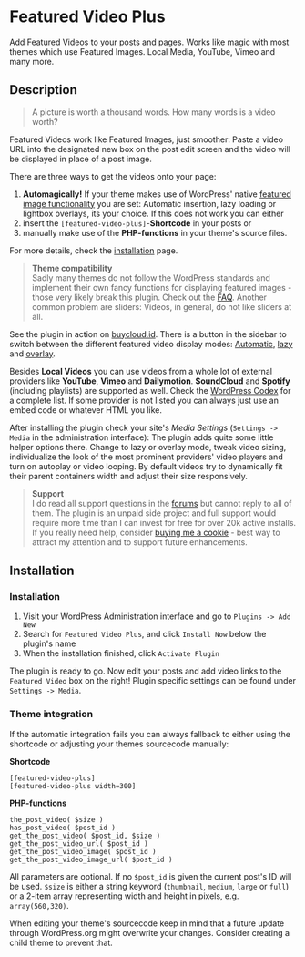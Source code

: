 # Featured Video Plus #

Add Featured Videos to your posts and pages. Works like magic with most themes which use Featured Images. Local Media, YouTube, Vimeo and many more.



## Description ##
> A picture is worth a thousand words. How many words is a video worth?

Featured Videos work like Featured Images, just smoother: Paste a video URL into the designated new box on the post edit screen and the video will be displayed in place of a post image.

There are three ways to get the videos onto your page:

1. **Automagically!** If your theme makes use of WordPress' native [featured image functionality](http://codex.wordpress.org/Post_Thumbnails) you are set: Automatic insertion, lazy loading or lightbox overlays, its your choice. If this does not work you can either
2. insert the `[featured-video-plus]`-__Shortcode__ in your posts or
3. manually make use of the __PHP-functions__ in your theme's source files.

For more details, check the [installation](http://wordpress.org/plugins/featured-video-plus/installation/) page.

> <strong>Theme compatibility</strong><br>
> Sadly many themes do not follow the WordPress standards and implement their own fancy functions for displaying featured images - those very likely break this plugin. Check out the [FAQ](https://wordpress.org/plugins/featured-video-plus/faq/). Another common problem are sliders: Videos, in general, do not like sliders at all.

See the plugin in action on [buycloud.id](https://buycloud.id/wordpress/featured-video-plus/). There is a button in the sidebar to switch between the different featured video display modes: [Automatic](https://buycloud.id/wordpress/featured-video-plus/?setfvpmode=replace), [lazy](https://buycloud.id/wordpress/featured-video-plus/?setfvpmode=dynamic) and [overlay](https://buycloud.id/wordpress/featured-video-plus/?setfvpmode=overlay).

Besides **Local Videos** you can use videos from a whole lot of external providers like **YouTube**, **Vimeo** and **Dailymotion**. **SoundCloud** and **Spotify** (including playlists) are supported as well. Check the [WordPress Codex](http://codex.wordpress.org/Embeds#Okay.2C_So_What_Sites_Can_I_Embed_From.3F) for a complete list. If some provider is not listed you can always just use an embed code or whatever HTML you like.

After installing the plugin check your site's *Media Settings* (`Settings -> Media` in the administration interface): The plugin adds quite some little helper options there. Change to lazy or overlay mode, tweak video sizing, individualize the look of the most prominent providers' video players and turn on autoplay or video looping. By default videos try to dynamically fit their parent containers width and adjust their size responsively.

> <strong>Support</strong><br>
> I do read all support questions in the [forums](http://wordpress.org/support/plugin/featured-video-plus) but cannot reply to all of them. The plugin is an unpaid side project and full support would require more time than I can invest for free for over 20k active installs. If you really need help, consider [buying me a cookie](https://www.paypal.com/cgi-bin/webscr?cmd=_s-xclick&hosted_button_id=AD8UKMQW2DMM6) - best way to attract my attention and to support future enhancements.



## Installation ##

### Installation ###

1. Visit your WordPress Administration interface and go to `Plugins -> Add New`
2. Search for `Featured Video Plus`, and click `Install Now` below the plugin's name
3. When the installation finished, click `Activate Plugin`

The plugin is ready to go. Now edit your posts and add video links to the `Featured Video` box on the right! Plugin specific settings can be found under `Settings -> Media`.

### Theme integration ###

If the automatic integration fails you can always fallback to either using the shortcode or adjusting your themes sourcecode manually:

**Shortcode**

	[featured-video-plus]
	[featured-video-plus width=300]

**PHP-functions**

	the_post_video( $size )
	has_post_video( $post_id )
	get_the_post_video( $post_id, $size )
	get_the_post_video_url( $post_id )
	get_the_post_video_image( $post_id )
	get_the_post_video_image_url( $post_id )

All parameters are optional. If no `$post_id` is given the current post's ID will be used. `$size` is either a string keyword (`thumbnail`, `medium`, `large` or `full`) or a 2-item array representing width and height in pixels, e.g. `array(560,320)`.

When editing your theme's sourcecode keep in mind that a future update through WordPress.org might overwrite your changes. Consider creating a child theme to prevent that.



